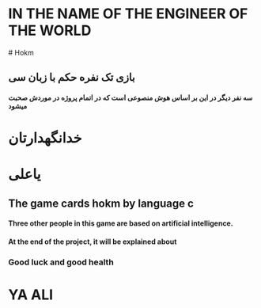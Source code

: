 <h1>IN THE NAME OF THE ENGINEER OF THE WORLD</h1>
# Hokm
<h2>
بازی تک نفره حکم با زبان سی</h2> 

<h4> سه نفر دیگر در این بر اساس هوش منصوعی است که در اتمام پروژه در موردش صحبت میشود</h4>

<h1>خدانگهدارتان</h1>

<h1>یاعلی</h1>

<h2>The game cards hokm by language c</h2>

<h4> Three other people in this game are based on artificial intelligence.</h4>

<h4>At the end of the project, it will be explained about </h4>

<h3>Good luck and good health</h3>

<h1>YA ALI</h1>


